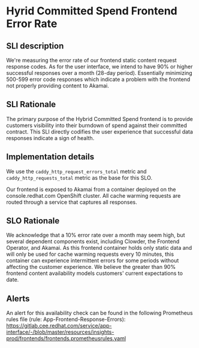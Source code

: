 # Hyrid Committed Spend Frontend Error Rate

## SLI description

We're measuring the error rate of our frontend static content request response codes. As for the user interface, we intend to have 90% or higher successful responses over a month (28-day period). Essentially minimizing 500-599 error code responses which indicate a problem with the frontend not properly providing content to Akamai.

## SLI Rationale

The primary purpose of the Hybrid Committed Spend frontend is to provide customers visibility into their burndown of spend against their committed contract. This SLI directly codifies the user experience that successful data responses indicate a sign of health.

## Implementation details

We use the `caddy_http_request_errors_total` metric and `caddy_http_requests_total` metric as the base for this SLO.

Our frontend is exposed to Akamai from a container deployed on the console.redhat.com OpenShift cluster. All cache warming requests are routed through a service that captures all responses.

## SLO Rationale

We acknowledge that a 10% error rate over a month may seem high, but several dependent components exist, including Clowder, the Frontend Operator, and Akamai. As this frontend container holds only static data and will only be used for cache warming requests every 10 minutes, this container can experience intermittent errors for some periods without affecting the customer experience. We believe the greater than 90% frontend content availability models customers' current expectations to date.


## Alerts

An alert for this availability check can be found in the following Prometheus rules file (rule: App-Frontend-Response-Errors):
https://gitlab.cee.redhat.com/service/app-interface/-/blob/master/resources/insights-prod/frontends/frontends.prometheusrules.yaml
